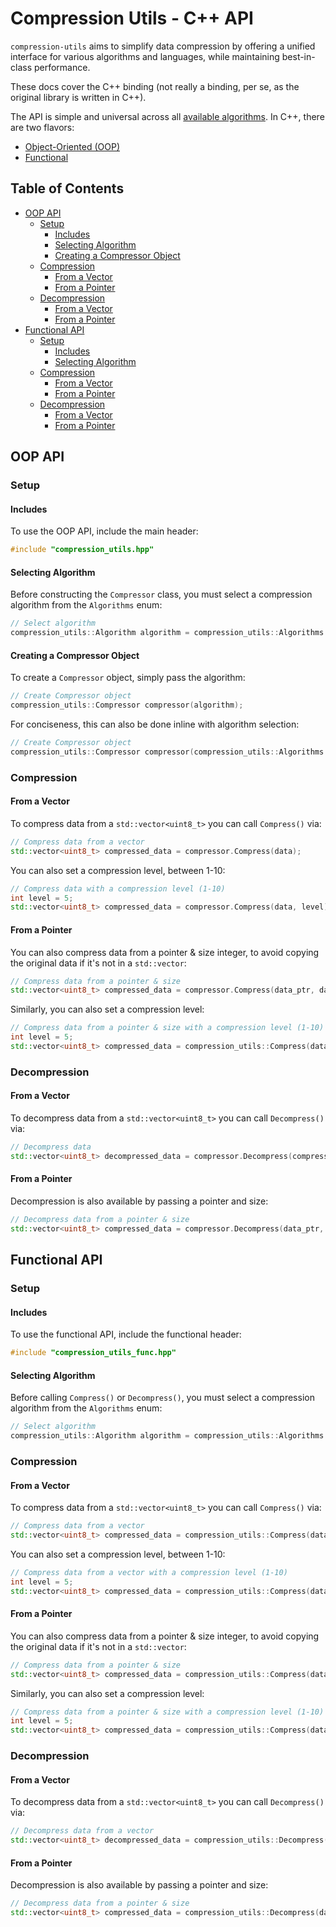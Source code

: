 # Compression Utils - C++ API

`compression-utils` aims to simplify data compression by offering a unified interface for various algorithms and languages, while maintaining best-in-class performance. 

These docs cover the C++ binding (not really a binding, per se, as the original library is written in C++).

The API is simple and universal across all [available algorithms](/README.md#built-in-compression-algorithms). In C++, there are two flavors:

- [Object-Oriented (OOP)](#oop-api)
- [Functional](#functional-api)

## Table of Contents

- [OOP API](#oop-api)
    - [Setup](#setup)
        - [Includes](#includes)
        - [Selecting Algorithm](#selecting-algorithm)
        - [Creating a Compressor Object](#creating-a-compressor-object)
    - [Compression](#compression)
        - [From a Vector](#from-a-vector)
        - [From a Pointer](#from-a-pointer)
    - [Decompression](#decompression)
        - [From a Vector](#from-a-vector-1)
        - [From a Pointer](#from-a-pointer-1)
- [Functional API](#functional-api)
    - [Setup](#setup-1)
        - [Includes](#includes-1)
        - [Selecting Algorithm](#selecting-algorithm-1)
    - [Compression](#compression-1)
        - [From a Vector](#from-a-vector-2)
        - [From a Pointer](#from-a-pointer-2)
    - [Decompression](#decompression-1)
        - [From a Vector](#from-a-vector-3)
        - [From a Pointer](#from-a-pointer-3)

## OOP API

### Setup

#### Includes

To use the OOP API, include the main header:

```cpp
#include "compression_utils.hpp"
```

#### Selecting Algorithm

Before constructing the `Compressor` class, you must select a compression algorithm from the `Algorithms` enum:

```cpp
// Select algorithm
compression_utils::Algorithm algorithm = compression_utils::Algorithms::ZSTD;
```

#### Creating a Compressor Object

To create a `Compressor` object, simply pass the algorithm:

```cpp
// Create Compressor object
compression_utils::Compressor compressor(algorithm);
```

For conciseness, this can also be done inline with algorithm selection:

```cpp
// Create Compressor object
compression_utils::Compressor compressor(compression_utils::Algorithms::ZSTD);
```

### Compression

#### From a Vector

To compress data from a `std::vector<uint8_t>` you can call `Compress()` via:

```cpp
// Compress data from a vector
std::vector<uint8_t> compressed_data = compressor.Compress(data);
```

You can also set a compression level, between 1-10:

```cpp
// Compress data with a compression level (1-10)
int level = 5;
std::vector<uint8_t> compressed_data = compressor.Compress(data, level);
```

#### From a Pointer

You can also compress data from a pointer & size integer, to avoid copying the original data if it's not in a `std::vector`:

```cpp
// Compress data from a pointer & size
std::vector<uint8_t> compressed_data = compressor.Compress(data_ptr, data_size);
```

Similarly, you can also set a compression level:

```cpp
// Compress data from a pointer & size with a compression level (1-10)
int level = 5;
std::vector<uint8_t> compressed_data = compression_utils::Compress(data, algorithm, level);
```

### Decompression

#### From a Vector

To decompress data from a `std::vector<uint8_t>` you can call `Decompress()` via:

```cpp
// Decompress data
std::vector<uint8_t> decompressed_data = compressor.Decompress(compressed_data);
```

#### From a Pointer

Decompression is also available by passing a pointer and size:

```cpp
// Decompress data from a pointer & size
std::vector<uint8_t> compressed_data = compressor.Decompress(data_ptr, data_size);
```

## Functional API

### Setup

#### Includes

To use the functional API, include the functional header:

```cpp
#include "compression_utils_func.hpp"
```

#### Selecting Algorithm

Before calling `Compress()` or `Decompress()`, you must select a compression algorithm from the `Algorithms` enum:

```cpp
// Select algorithm
compression_utils::Algorithm algorithm = compression_utils::Algorithms::ZSTD;
```

### Compression

#### From a Vector

To compress data from a `std::vector<uint8_t>` you can call `Compress()` via:

```cpp
// Compress data from a vector
std::vector<uint8_t> compressed_data = compression_utils::Compress(data, algorithm);
```

You can also set a compression level, between 1-10:

```cpp
// Compress data from a vector with a compression level (1-10)
int level = 5;
std::vector<uint8_t> compressed_data = compression_utils::Compress(data, algorithm, level);
```

#### From a Pointer

You can also compress data from a pointer & size integer, to avoid copying the original data if it's not in a `std::vector`:

```cpp
// Compress data from a pointer & size
std::vector<uint8_t> compressed_data = compression_utils::Compress(data_ptr, data_size, algorithm);
```

Similarly, you can also set a compression level:

```cpp
// Compress data from a pointer & size with a compression level (1-10)
int level = 5;
std::vector<uint8_t> compressed_data = compression_utils::Compress(data, algorithm, level);
```

### Decompression

#### From a Vector

To decompress data from a `std::vector<uint8_t>` you can call `Decompress()` via:

```cpp
// Decompress data from a vector
std::vector<uint8_t> decompressed_data = compression_utils::Decompress(compressed_data, algorithm);
```

#### From a Pointer

Decompression is also available by passing a pointer and size:

```cpp
// Decompress data from a pointer & size
std::vector<uint8_t> compressed_data = compression_utils::Decompress(data_ptr, data_size, algorithm);
```
